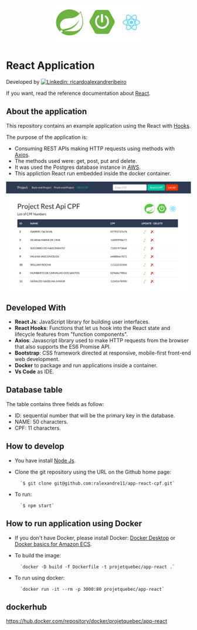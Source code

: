 <p align="center">
  <img src="src/imgs/logo.png" alt="Logo" width="250">
</p>

# React Application

Developed by [![Linkedin: ricardoalexandreribeiro](https://img.shields.io/badge/-Ricardo%20Ribeiro-blue?style=flat-square&logo=Linkedin&logoColor=white&link=https://www.linkedin.com/in/ricardoalexandreribeiro/)](https://www.linkedin.com/in/ricardoalexandreribeiro/)

If you want, read the reference documentation about [React](https://reactjs.org/docs/getting-started.html).

## About the application

This repository contains an example application using the React with [Hooks](https://reactjs.org/docs/hooks-intro.html). 

The purpose of the application is:
* Consuming REST APIs making HTTP requests using methods with [Axios](https://github.com/axios/axios).
* The methods used were: get, post, put and delete.
* It was used the Postgres database instance in [AWS](https://aws.amazon.com/). 
* This appliction React run embedded inside the docker container.

<img src="src/imgs/main-page.png" alt="Logo" width="550">

## Developed With

* **React Js**: JavaScript library for building user interfaces.
* **React Hooks**: Functions that let us hook into the React state and lifecycle features from "function components".
* **Axios**: Javascript library used to make HTTP requests from the browser that also supports the ES6 Promise API.
* **Bootstrap**: CSS framework directed at responsive, mobile-first front-end web development.
* **Docker** to package and run applications inside a container.
* **Vs Code** as IDE.

## Database table

The table contains three fields as follow:
  * ID: sequential number that will be the primary key in the database.
  * NAME: 50 characters.
  * CPF: 11 characters.

## How to develop
* You have install [Node Js](https://nodejs.org/pt-br/download/).
* Clone the git repository using the URL on the Github home page:

		`$ git clone git@github.com:ralexandre11/app-react-cpf.git`

* To run:

		`$ npm start`

## How to run application using Docker
* If you don't have Docker, please install Docker:
[Docker Desktop](https://docs.docker.com/get-docker/) or [Docker basics for Amazon ECS](https://docs.aws.amazon.com/AmazonECS/latest/userguide/docker-basics.html).

* To build the image:

		`docker -D build -f Dockerfile -t projetquebec/app-react .`

* To run using docker:

		`docker run -it --rm -p 3000:80 projetquebec/app-react`


## dockerhub
https://hub.docker.com/repository/docker/projetquebec/app-react
